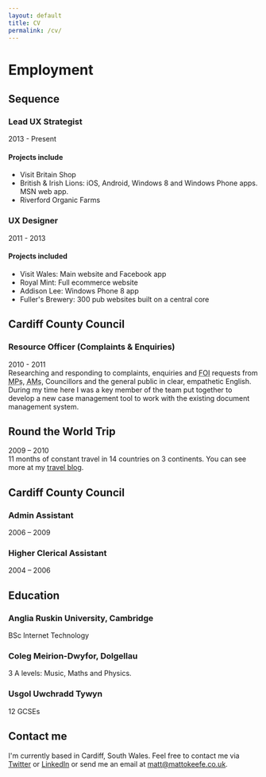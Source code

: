 ```yaml
---
layout: default
title: CV
permalink: /cv/
---
```



# Employment

## Sequence
### Lead UX Strategist
2013 - Present

#### Projects include

* Visit Britain Shop
* British & Irish Lions: iOS, Android, Windows 8 and Windows Phone apps. MSN web app.
* Riverford Organic Farms

### UX Designer
2011 - 2013

#### Projects included

* Visit Wales: Main website and Facebook app
* Royal Mint: Full ecommerce website
* Addison Lee: Windows Phone 8 app
* Fuller's Brewery: 300 pub websites built on a central core

## Cardiff County Council
### Resource Officer (Complaints & Enquiries)
2010 - 2011    
Researching and responding to complaints, enquiries and <abbr title="Freedom of Information Act">FOI</abbr> requests from <abbr title="Members of Parliment">MPs</abbr>, <abbr title="Assembly Members">AMs</abbr>, Councillors and the general public in clear, empathetic English. During my time here I was a key member of the team put together to develop a new case management tool to work with the existing document management system.

## Round the World Trip
2009 – 2010   
11 months of constant travel in 14 countries on 3 continents. You can see more at my <a href="http://travelsmany.blogspot.co.uk/">travel blog</a>.

## Cardiff County Council
### Admin Assistant
2006 – 2009
### Higher Clerical Assistant
2004 – 2006

## Education
### Anglia Ruskin University, Cambridge
BSc Internet Technology

### Coleg Meirion-Dwyfor, Dolgellau
3 A levels: Music, Maths and Physics.

### Usgol Uwchradd Tywyn
12 GCSEs    

## Contact me
I'm currently based in Cardiff, South Wales. Feel free to contact me via [Twitter](https://twitter.com/mnokeefe "Follow me on Twitter") or 
[LinkedIn](http://www.linkedin.com/in/mnokeefe "Follow me on LinkedIn") or send me an email at [matt@mattokeefe.co.uk](mailto:matt@mattokeefe.co.uk "Email me").
